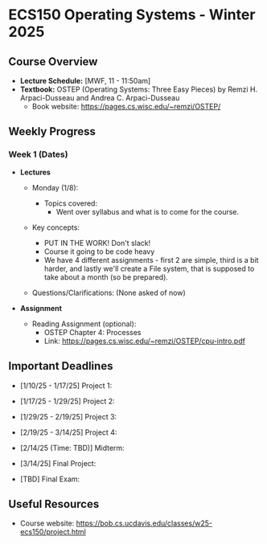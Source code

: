 # ECS150 Operating Systems - Winter 2025

## Course Overview

- **Lecture Schedule:** [MWF, 11 - 11:50am]
- **Textbook:** OSTEP (Operating Systems: Three Easy Pieces) by Remzi H. Arpaci-Dusseau and Andrea C. Arpaci-Dusseau
  - Book website: https://pages.cs.wisc.edu/~remzi/OSTEP/

## Weekly Progress

### Week 1 (Dates)

- **Lectures**

  - Monday (1/8):
    - Topics covered:
      - Went over syllabus and what is to come for the course.
  
  - Key concepts:
    - PUT IN THE WORK! Don't slack!
    - Course it going to be code heavy
    - We have 4 different assignments - first 2 are simple, third is a bit harder, and lastly we'll create a File system,
      that is supposed to take about a month (so be prepared).

  - Questions/Clarifications: (None asked of now)

- **Assignment**
  - Reading Assignment (optional): 
    - OSTEP Chapter 4: Processes
    - Link: https://pages.cs.wisc.edu/~remzi/OSTEP/cpu-intro.pdf


## Important Deadlines

- [1/10/25 - 1/17/25] Project 1:
- [1/17/25 - 1/29/25] Project 2:
- [1/29/25 - 2/19/25] Project 3:
- [2/19/25 - 3/14/25] Project 4:

- [2/14/25 (Time: TBD)] Midterm:
- [3/14/25] Final Project:
- [TBD] Final Exam:

## Useful Resources
- Course website: https://bob.cs.ucdavis.edu/classes/w25-ecs150/project.html
